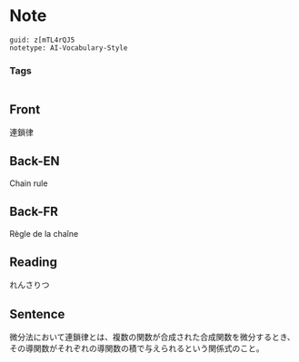 # Note
```
guid: z[mTL4rQJ5
notetype: AI-Vocabulary-Style
```

### Tags
```
```

## Front
連鎖律

## Back-EN
Chain rule

## Back-FR
Règle de la chaîne

## Reading
れんさりつ

## Sentence
微分法において連鎖律とは、複数の関数が合成された合成関数を微分するとき、その導関数がそれぞれの導関数の積で与えられるという関係式のこと。
